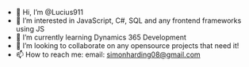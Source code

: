 - 👋 Hi, I’m @Lucius911
- 👀 I’m interested in JavaScript, C#, SQL and any frontend frameworks using JS
- 🌱 I’m currently learning Dynamics 365 Development
- 💞️ I’m looking to collaborate on any opensource projects that need it! 
- 📫 How to reach me: email: simonharding08@gmail.com

<!---
Lucius911/Lucius911 is a ✨ special ✨ repository because its `README.md` (this file) appears on your GitHub profile.
You can click the Preview link to take a look at your changes.
--->
